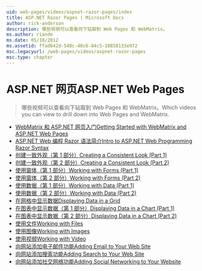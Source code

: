 ```yaml
---
uid: web-pages/videos/aspnet-razor-pages/index
title: ASP.NET Razor Pages | Microsoft Docs
author: rick-anderson
description: 哪些视频可以查看向下钻取到 Web Pages 和 WebMatrix。
ms.author: riande
ms.date: 05/18/2012
ms.assetid: ffad842d-548c-40c6-84c5-10858133e972
msc.legacyurl: /web-pages/videos/aspnet-razor-pages
msc.type: chapter
---
```

<a name="aspnet-web-pages"></a><span data-ttu-id="8fe8f-103">ASP.NET 网页</span><span class="sxs-lookup"><span data-stu-id="8fe8f-103">ASP.NET Web Pages</span></span>
=================
> <span data-ttu-id="8fe8f-104">哪些视频可以查看向下钻取到 Web Pages 和 WebMatrix。</span><span class="sxs-lookup"><span data-stu-id="8fe8f-104">Which videos you can view to drill down into Web Pages and WebMatrix.</span></span>


- [<span data-ttu-id="8fe8f-105">WebMatrix 和 ASP.NET 网页入门</span><span class="sxs-lookup"><span data-stu-id="8fe8f-105">Getting Started with WebMatrix and ASP.NET Web Pages</span></span>](getting-started-with-webmatrix-and-aspnet-web-pages.md)
- [<span data-ttu-id="8fe8f-106">ASP.NET Web 编程 Razor 语法简介</span><span class="sxs-lookup"><span data-stu-id="8fe8f-106">Intro to ASP.NET Web Programming Razor Syntax</span></span>](introduction-to-aspnet-web-programming-using-the-razor-syntax.md)
- [<span data-ttu-id="8fe8f-107">创建一致外观（第 1 部分）</span><span class="sxs-lookup"><span data-stu-id="8fe8f-107">Creating a Consistent Look (Part 1)</span></span>](creating-a-consistent-look-part-1.md)
- [<span data-ttu-id="8fe8f-108">创建一致外观（第 2 部分）</span><span class="sxs-lookup"><span data-stu-id="8fe8f-108">Creating a Consistent Look (Part 2)</span></span>](creating-a-consistent-look-part-2.md)
- [<span data-ttu-id="8fe8f-109">使用窗体（第 1 部分）</span><span class="sxs-lookup"><span data-stu-id="8fe8f-109">Working with Forms (Part 1)</span></span>](working-with-forms-part-1.md)
- [<span data-ttu-id="8fe8f-110">使用窗体（第 2 部分）</span><span class="sxs-lookup"><span data-stu-id="8fe8f-110">Working with Forms (Part 2)</span></span>](working-with-forms-part-2.md)
- [<span data-ttu-id="8fe8f-111">使用数据（第 1 部分）</span><span class="sxs-lookup"><span data-stu-id="8fe8f-111">Working with Data (Part 1)</span></span>](working-with-data-part-1.md)
- [<span data-ttu-id="8fe8f-112">使用数据（第 2 部分）</span><span class="sxs-lookup"><span data-stu-id="8fe8f-112">Working with Data (Part 2)</span></span>](working-with-data-part-2.md)
- [<span data-ttu-id="8fe8f-113">在网格中显示数据</span><span class="sxs-lookup"><span data-stu-id="8fe8f-113">Displaying Data in a Grid</span></span>](displaying-data-in-a-grid.md)
- [<span data-ttu-id="8fe8f-114">在图表中显示数据（第 1 部分）</span><span class="sxs-lookup"><span data-stu-id="8fe8f-114">Displaying Data in a Chart (Part 1)</span></span>](displaying-data-in-a-chart-part-1.md)
- [<span data-ttu-id="8fe8f-115">在图表中显示数据（第 2 部分）</span><span class="sxs-lookup"><span data-stu-id="8fe8f-115">Displaying Data in a Chart (Part 2)</span></span>](displaying-data-in-a-chart-part-2.md)
- [<span data-ttu-id="8fe8f-116">使用文件</span><span class="sxs-lookup"><span data-stu-id="8fe8f-116">Working with Files</span></span>](working-with-files.md)
- [<span data-ttu-id="8fe8f-117">使用图像</span><span class="sxs-lookup"><span data-stu-id="8fe8f-117">Working with Images</span></span>](working-with-images.md)
- [<span data-ttu-id="8fe8f-118">使用视频</span><span class="sxs-lookup"><span data-stu-id="8fe8f-118">Working with Video</span></span>](working-with-video.md)
- [<span data-ttu-id="8fe8f-119">向网站添加电子邮件功能</span><span class="sxs-lookup"><span data-stu-id="8fe8f-119">Adding Email to Your Web Site</span></span>](adding-email-to-your-web-site.md)
- [<span data-ttu-id="8fe8f-120">向网站添加搜索功能</span><span class="sxs-lookup"><span data-stu-id="8fe8f-120">Adding Search to Your Web Site</span></span>](adding-search-to-your-web-site.md)
- [<span data-ttu-id="8fe8f-121">向网站添加社交网络功能</span><span class="sxs-lookup"><span data-stu-id="8fe8f-121">Adding Social Networking to Your Website</span></span>](adding-social-networking-to-your-website.md)
